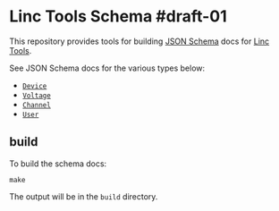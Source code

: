 # Linc Tools Schema #draft-01

This repository provides tools for building [JSON Schema](http://json-schema.org/) docs for [Linc Tools](https://docs.linc.world/).

See JSON Schema docs for the various types below:
 * [`Device`](https://schema.linc.world/draft-01/Device.md)
 * [`Voltage`](https://schema.linc.world/draft-01/Voltage.md)
 * [`Channel`](https://schema.linc.world/draft-01/Channel.md)
 * [`User`](https://schema.linc.world/draft-01/User.md)

## build

To build the schema docs:

    make

The output will be in the `build` directory.
